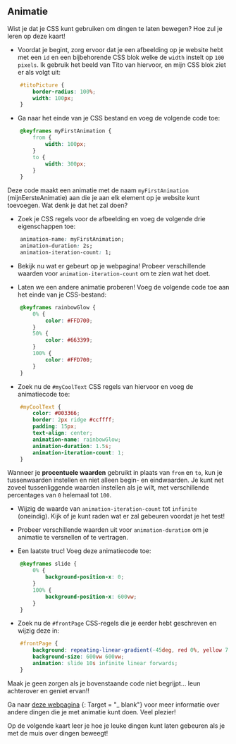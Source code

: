 ## Animatie

Wist je dat je CSS kunt gebruiken om dingen te laten bewegen? Hoe zul je leren op deze kaart!

+ Voordat je begint, zorg ervoor dat je een afbeelding op je website hebt met een `id` en een bijbehorende CSS blok welke de `width` instelt op `100 pixels`. Ik gebruik het beeld van Tito van hiervoor, en mijn CSS blok ziet er als volgt uit:

```css
    #titoPicture {
        border-radius: 100%;
        width: 100px;
    }
```

+ Ga naar het einde van je CSS bestand en voeg de volgende code toe:

```css
    @keyframes myFirstAnimation {
        from {
            width: 100px;
        }
        to {
            width: 300px;
        }
    }
```

Deze code maakt een animatie met de naam `myFirstAnimation` (mijnEersteAnimatie) aan die je aan elk element op je website kunt toevoegen. Wat denk je dat het zal doen?

+ Zoek je CSS regels voor de afbeelding en voeg de volgende drie eigenschappen toe:

```css
    animation-name: myFirstAnimation;
    animation-duration: 2s;
    animation-iteration-count: 1;
```

+ Bekijk nu wat er gebeurt op je webpagina! Probeer verschillende waarden voor `animation-iteration-count` om te zien wat het doet.

+ Laten we een andere animatie proberen! Voeg de volgende code toe aan het einde van je CSS-bestand:

```css
    @keyframes rainbowGlow {
        0% {
            color: #FFD700;
        }
        50% {
            color: #663399;
        }
        100% {
            color: #FFD700;
        }
    }
```

+ Zoek nu de `#myCoolText` CSS regels van hiervoor en voeg de animatiecode toe:

```css
    #myCoolText {        
        color: #003366;
        border: 2px ridge #ccffff;
        padding: 15px;
        text-align: center;
        animation-name: rainbowGlow;
        animation-duration: 1.5s;
        animation-iteration-count: 1;
    }
```

Wanneer je **procentuele waarden** gebruikt in plaats van `from` en `to`, kun je tussenwaarden instellen en niet alleen begin- en eindwaarden. Je kunt net zoveel tussenliggende waarden instellen als je wilt, met verschillende percentages van `0` helemaal tot `100`.

+ Wijzig de waarde van `animation-iteration-count` tot `infinite` (oneindig). Kijk of je kunt raden wat er zal gebeuren voordat je het test!

+ Probeer verschillende waarden uit voor `animation-duration` om je animatie te versnellen of te vertragen.

+ Een laatste truc! Voeg deze animatiecode toe:

```css
    @keyframes slide {
        0% {
            background-position-x: 0;
        }
        100% {
            background-position-x: 600vw;
        }
    }
```

+ Zoek nu de `#frontPage` CSS-regels die je eerder hebt geschreven en wijzig deze in:

```css
    #frontPage {
        background: repeating-linear-gradient(-45deg, red 0%, yellow 7.14%, lime 14.28%, cyan 21.42%, cyan 28.56%, blue 35.7%, magenta 42.84%, red 50%);
        background-size: 600vw 600vw;
        animation: slide 10s infinite linear forwards;
    }
```

Maak je geen zorgen als je bovenstaande code niet begrijpt... leun achterover en geniet ervan!!

Ga naar [deze webpagina](http://dojo.soy/html2-css-animation) {: Target = "_ blank"} voor meer informatie over andere dingen die je met animatie kunt doen. Veel plezier!

Op de volgende kaart leer je hoe je leuke dingen kunt laten gebeuren als je met de muis over dingen beweegt!